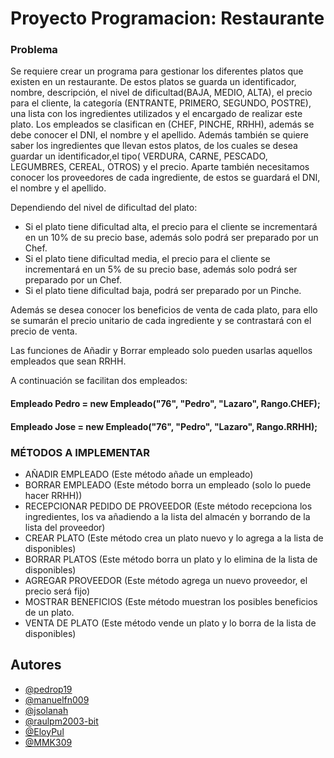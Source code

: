 
# Proyecto Programacion: Restaurante



### Problema

Se requiere crear un programa para gestionar los diferentes platos que existen en un restaurante.
De estos platos se guarda un identificador, nombre, descripción, el nivel de dificultad(BAJA, MEDIO, ALTA), el precio para el cliente, la categoría (ENTRANTE, PRIMERO, SEGUNDO, POSTRE), una lista con los ingredientes utilizados y el encargado de realizar este plato.
Los empleados se clasifican en (CHEF, PINCHE, RRHH), además se debe conocer el DNI, el nombre y el apellido.
Además también se quiere saber los ingredientes que llevan estos platos, de los cuales se desea guardar un identificador,el tipo( VERDURA, CARNE, PESCADO, LEGUMBRES, CEREAL, OTROS) y el precio.
Aparte también necesitamos conocer los proveedores de cada ingrediente, de estos se guardará el DNI, el nombre y el apellido.

Dependiendo del nivel de dificultad del plato:

- Si el plato tiene dificultad alta, el precio para el cliente se incrementará en un 10% de su precio base, además solo podrá ser preparado por un Chef.
- Si el plato tiene dificultad media, el precio para el cliente se incrementará en un 5% de su precio base, además solo podrá ser preparado por un Chef.
- Si el plato tiene dificultad baja, podrá ser preparado por un Pinche.

Además se desea conocer los beneficios de venta de cada plato, para ello se sumarán el precio unitario de cada ingrediente y se contrastará con el precio de venta.

Las funciones de Añadir y Borrar empleado solo pueden usarlas aquellos empleados que sean RRHH.

A continuación se facilitan dos empleados:

#### Empleado Pedro = new Empleado("76", "Pedro", "Lazaro", Rango.CHEF);
#### Empleado Jose = new Empleado("76", "Pedro", "Lazaro", Rango.RRHH);

### MÉTODOS A IMPLEMENTAR

- AÑADIR EMPLEADO  (Este método añade un empleado)
- BORRAR EMPLEADO  (Este método borra un empleado (solo lo puede hacer RRHH))
- RECEPCIONAR PEDIDO DE PROVEEDOR (Este método recepciona los ingredientes, los va añadiendo a la lista del almacén y borrando de la lista del proveedor)
- CREAR PLATO (Este método crea un plato nuevo y lo agrega a la lista de disponibles)
- BORRAR PLATOS (Este método borra un plato y lo elimina de la lista de disponibles)
- AGREGAR PROVEEDOR (Este método agrega un nuevo proveedor, el precio será fijo)
- MOSTRAR BENEFICIOS  (Este método muestran los posibles beneficios de un plato.
- VENTA DE PLATO  (Este método vende un plato y lo borra de la lista de disponibles)
## Autores

- [@pedrop19](https://www.github.com/pedrop19)
- [@manuelfn009](https://www.github.com/manuelfn009)
- [@jsolanah](https://www.github.com/jsolanah)
- [@raulpm2003-bit](https://www.https://github.com/raulpm2003-bit)
- [@EloyPul](https://www.github.com/EloyPul)
- [@MMK309](https://www.github.com/MMK309)
